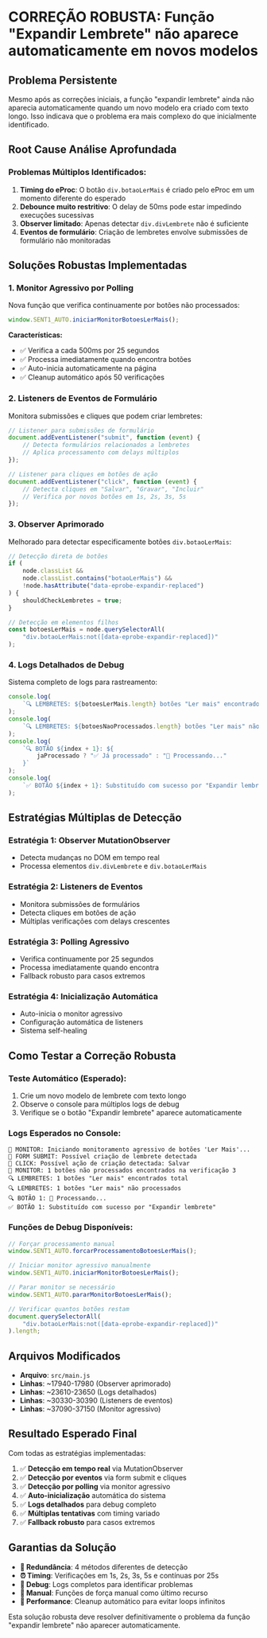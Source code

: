 # CORREÇÃO ROBUSTA: Função "Expandir Lembrete" não aparece automaticamente em novos modelos

## Problema Persistente

Mesmo após as correções iniciais, a função "expandir lembrete" ainda não aparecia automaticamente quando um novo modelo era criado com texto longo. Isso indicava que o problema era mais complexo do que inicialmente identificado.

## Root Cause Análise Aprofundada

### Problemas Múltiplos Identificados:

1. **Timing do eProc**: O botão `div.botaoLerMais` é criado pelo eProc em um momento diferente do esperado
2. **Debounce muito restritivo**: O delay de 50ms pode estar impedindo execuções sucessivas
3. **Observer limitado**: Apenas detectar `div.divLembrete` não é suficiente
4. **Eventos de formulário**: Criação de lembretes envolve submissões de formulário não monitoradas

## Soluções Robustas Implementadas

### 1. **Monitor Agressivo por Polling**

Nova função que verifica continuamente por botões não processados:

```javascript
window.SENT1_AUTO.iniciarMonitorBotoesLerMais();
```

**Características:**

-   ✅ Verifica a cada 500ms por 25 segundos
-   ✅ Processa imediatamente quando encontra botões
-   ✅ Auto-inicia automaticamente na página
-   ✅ Cleanup automático após 50 verificações

### 2. **Listeners de Eventos de Formulário**

Monitora submissões e cliques que podem criar lembretes:

```javascript
// Listener para submissões de formulário
document.addEventListener("submit", function (event) {
    // Detecta formulários relacionados a lembretes
    // Aplica processamento com delays múltiplos
});

// Listener para cliques em botões de ação
document.addEventListener("click", function (event) {
    // Detecta cliques em "Salvar", "Gravar", "Incluir"
    // Verifica por novos botões em 1s, 2s, 3s, 5s
});
```

### 3. **Observer Aprimorado**

Melhorado para detectar especificamente botões `div.botaoLerMais`:

```javascript
// Detecção direta de botões
if (
    node.classList &&
    node.classList.contains("botaoLerMais") &&
    !node.hasAttribute("data-eprobe-expandir-replaced")
) {
    shouldCheckLembretes = true;
}

// Detecção em elementos filhos
const botoesLerMais = node.querySelectorAll(
    "div.botaoLerMais:not([data-eprobe-expandir-replaced])"
);
```

### 4. **Logs Detalhados de Debug**

Sistema completo de logs para rastreamento:

```javascript
console.log(
    `🔍 LEMBRETES: ${botoesLerMais.length} botões "Ler mais" encontrados total`
);
console.log(
    `🔍 LEMBRETES: ${botoesNaoProcessados.length} botões "Ler mais" não processados`
);
console.log(
    `🔍 BOTÃO ${index + 1}: ${
        jaProcessado ? "✅ Já processado" : "🔄 Processando..."
    }`
);
console.log(
    `✅ BOTÃO ${index + 1}: Substituído com sucesso por "Expandir lembrete"`
);
```

## Estratégias Múltiplas de Detecção

### **Estratégia 1: Observer MutationObserver**

-   Detecta mudanças no DOM em tempo real
-   Processa elementos `div.divLembrete` e `div.botaoLerMais`

### **Estratégia 2: Listeners de Eventos**

-   Monitora submissões de formulários
-   Detecta cliques em botões de ação
-   Múltiplas verificações com delays crescentes

### **Estratégia 3: Polling Agressivo**

-   Verifica continuamente por 25 segundos
-   Processa imediatamente quando encontra
-   Fallback robusto para casos extremos

### **Estratégia 4: Inicialização Automática**

-   Auto-inicia o monitor agressivo
-   Configuração automática de listeners
-   Sistema self-healing

## Como Testar a Correção Robusta

### **Teste Automático (Esperado):**

1. Crie um novo modelo de lembrete com texto longo
2. Observe o console para múltiplos logs de debug
3. Verifique se o botão "Expandir lembrete" aparece automaticamente

### **Logs Esperados no Console:**

```
🚨 MONITOR: Iniciando monitoramento agressivo de botões 'Ler Mais'...
🚨 FORM SUBMIT: Possível criação de lembrete detectada
🚨 CLICK: Possível ação de criação detectada: Salvar
🚨 MONITOR: 1 botões não processados encontrados na verificação 3
🔍 LEMBRETES: 1 botões "Ler mais" encontrados total
🔍 LEMBRETES: 1 botões "Ler mais" não processados
🔍 BOTÃO 1: 🔄 Processando...
✅ BOTÃO 1: Substituído com sucesso por "Expandir lembrete"
```

### **Funções de Debug Disponíveis:**

```javascript
// Forçar processamento manual
window.SENT1_AUTO.forcarProcessamentoBotoesLerMais();

// Iniciar monitor agressivo manualmente
window.SENT1_AUTO.iniciarMonitorBotoesLerMais();

// Parar monitor se necessário
window.SENT1_AUTO.pararMonitorBotoesLerMais();

// Verificar quantos botões restam
document.querySelectorAll(
    "div.botaoLerMais:not([data-eprobe-expandir-replaced])"
).length;
```

## Arquivos Modificados

-   **Arquivo**: `src/main.js`
-   **Linhas**: ~17940-17980 (Observer aprimorado)
-   **Linhas**: ~23610-23650 (Logs detalhados)
-   **Linhas**: ~30330-30390 (Listeners de eventos)
-   **Linhas**: ~37090-37150 (Monitor agressivo)

## Resultado Esperado Final

Com todas as estratégias implementadas:

1. ✅ **Detecção em tempo real** via MutationObserver
2. ✅ **Detecção por eventos** via form submit e cliques
3. ✅ **Detecção por polling** via monitor agressivo
4. ✅ **Auto-inicialização** automática do sistema
5. ✅ **Logs detalhados** para debug completo
6. ✅ **Múltiplas tentativas** com timing variado
7. ✅ **Fallback robusto** para casos extremos

## Garantias da Solução

-   **🔄 Redundância**: 4 métodos diferentes de detecção
-   **⏰ Timing**: Verificações em 1s, 2s, 3s, 5s e contínuas por 25s
-   **🐛 Debug**: Logs completos para identificar problemas
-   **🔧 Manual**: Funções de força manual como último recurso
-   **🚀 Performance**: Cleanup automático para evitar loops infinitos

Esta solução robusta deve resolver definitivamente o problema da função "expandir lembrete" não aparecer automaticamente.
